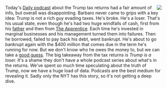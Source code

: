 <img src="http://scripting.com/images/2020/09/04/trumpCartoon.png" border="0" align="right">Today's <a href="https://www.nytimes.com/2020/09/29/podcasts/the-daily/donald-trump-taxes-investigation.html">Daily podcast</a> about the Trump tax returns had a fair amount of info, but overall was disappointing. Barbaro never came to grips with a key idea: Trump is not a rich guy evading taxes. He's broke. He's a loser. That's his usual state, even though he's had two huge windfalls of cash, first from his <a href="https://en.wikipedia.org/wiki/Fred_Trump">father</a> and then from <a href="https://en.wikipedia.org/wiki/The_Apprentice_(American_TV_series)">The Apprentice</a>. Each time he's invested in marginal businesses and his management turned them into failures. Then he borrowed, failed to pay back his debt, went bankrupt. He's about to go bankrupt again with the $400 million that comes due in the term he's running for now. But we don't know who he owes the money to, but we can take a <a href="https://en.wikipedia.org/wiki/Russian_mafia">good guess</a>. The big takeaway from the tax returns is <i>Trump is a loser. </i>It's a shame they don't have a whole podcast series about what's in the returns. We've spent so much time speculating about the truth of Trump, now we have a huge load of data. Podcasts are the best medium for revealing it. Sadly only the NYT has this story, so it's not getting a deep dive. 
